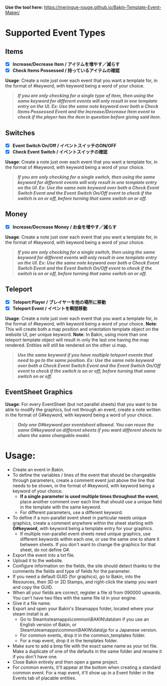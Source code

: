 **Use the tool here:**
https://meringue-rouge.github.io/Bakin-Template-Event-Maker/



# Supported Event Types
## Items
- [X] **Increase/Decrease Item / アイテムを増やす／減らす**
- [X] **Check Items Possessed / 持っているアイテムの確認**

**Usage**: Create a note just over each event that you want a template for, in the format of #keyword, with keyword being a word of your choice.

> ***If you are only checking for a single type of item, then using the same keyword for different events will only result in one template entry on the UI.
> Ex: Use the same note keyword over both a Check Items Possessed Event and the Increase/Decrease Item event to check if the player has the item in question before giving said item.***

## Switches
- [X] **Event Switch On/Off / イベントスイッチのON/OFF**
- [X] **Check Event Switch / イベントスイッチの確認**

**Usage**: Create a note just over each event that you want a template for, in the format of #keyword, with keyword being a word of your choice.

> ***If you are only checking for a single switch, then using the same keyword for different events will only result in one template entry on the UI.
> Ex: Use the same note keyword over both a Check Event Switch Event and the Event Switch On/Off event to check if the switch is on or off, before turning that same switch on or off.***

## Money
- [X] **Increase/Decrease Money / お金を増やす／減らす**

**Usage**: Create a note just over each event that you want a template for, in the format of #keyword, with keyword being a word of your choice.

> ***If you are only checking for a single switch, then using the same keyword for different events will only result in one template entry on the UI.
> Ex: Use the same note keyword over both a Check Event Switch Event and the Event Switch On/Off event to check if the switch is on or off, before turning that same switch on or off.***

## Teleport
- [X] **Teleport Player / プレイヤーを他の場所に移動**
- [X] **Teleport Event / イベントを瞬間移動**

**Usage**: Create a note just over each event that you want a template for, in the format of #keyword, with keyword being a word of your choice.
**Note**: This will create both a map position and orientation template object on the website UI, per unique keyword.
**Note**: In Bakin, using more than one teleport template object will result in only the last one having the map rendered. Entities will still be rendered on the other ui map.

> ***Use the same keyword if you have multiple teleport events that need to go to the same position.
> Ex: Use the same note keyword over both a Check Event Switch Event and the Event Switch On/Off event to check if the switch is on or off, before turning that same switch on or off.***

## EventSheet Graphics

**Usage**: For every EventSheet (but not parallel sheets) that you want to be able to modify the graphics, but not through an event, create a note written in the format of G#keyword, with keyword being a word of your choice.

> ***Only one G#keyword per eventsheet allowed. You can reuse the same G#keyword on different sheets if you want different sheets to share the same changable model.***


# Usage:
- Create an event in Bakin.
- To define the variables / lines of the event that should be changeable through parameters, create a comment event just above the line that needs to be shown, in the format of #keyword, with keyword being a keyword of your choice.
  - **If a single parameter is used multiple times throughout the event**, place another comment over each line that should use a unique field in the template with the same keyword.
  - For different parameters, use a different keyword.
- To define if a non-parallel event sheet in particular needs unique graphics, create a comment anywhere within the sheet starting with **G#keyword**, with keyword being a template entry for your graphics.
  - If multiple non-parallel event sheets need unique graphics, use different keywords within each one, or use the same one to share it between sheets. If you don't want to change the graphics for that sheet, do not define G#.
- Export the event into a txt file.
- Upload it to the website.
- Configure information on the fields, the site should detect thanks to the comments the fields and type of fields for the parameter.
- If you need a default GUID (for graphics), go to Bakin, into the Resources, then 3D or 2D Stamps, and right-click the stamp you want and copy the GUID.
- When all your fields are correct, register a file id from 090000 upwards. You can't have two files with the same file id in your engine.
- Give it a file name.
- Export and open your Bakin's Steamapps folder, located where your steam install is at.
  - Go to Steam\steamapps\common\BAKIN\data\en if you use an English version of Bakin, or Steam\steamapps\common\BAKIN\data\jp for a Japanese version.
  - For common events, drop it in the common_templates folder.
  - For a map event, drop it in the templates folder.
- Make sure to add a bmp file with the exact same name as your txt file. Make a duplicate of one of the defaults in the same folder and rename it if you don't have one.
- Close Bakin entirely and then open a game project.
- For common events, it'll appear at the bottom when creating a standard common event. For a map event, it'll show up in a Event folder in the Events tab of placable entities.
